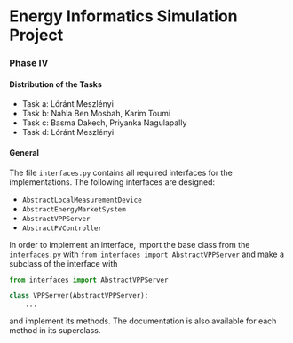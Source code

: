 # Energy Informatics Simulation Project
### Phase IV

#### Distribution of the Tasks
- Task a: Lóránt Meszlényi
- Task b: Nahla Ben Mosbah, Karim Toumi
- Task c: Basma Dakech, Priyanka Nagulapally
- Task d: Lóránt Meszlényi

#### General
The file `interfaces.py` contains all required interfaces for the implementations.
The following interfaces are designed:
- `AbstractLocalMeasurementDevice`
- `AbstractEnergyMarketSystem`
- `AbstractVPPServer`
- `AbstractPVController`

In order to implement an interface, import the base class from the `interfaces.py` with 
`from interfaces import AbstractVPPServer` and
make a subclass of the interface with
```python
from interfaces import AbstractVPPServer

class VPPServer(AbstractVPPServer):
    ...
```
and implement its methods. The documentation is also available for each method in its superclass.